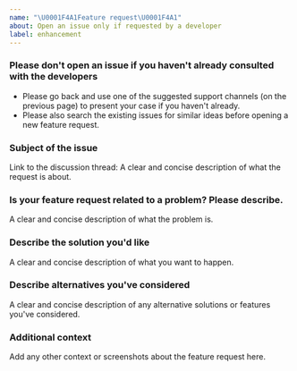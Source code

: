 ```yaml
---
name: "\U0001F4A1Feature request\U0001F4A1"
about: Open an issue only if requested by a developer
label: enhancement
---
```


### Please don't open an issue if you haven't already consulted with the developers
- Please go back and use one of the suggested support channels (on the previous page) to present your case if you haven't already.
- Please also search the existing issues for similar ideas before opening a new feature request.

### Subject of the issue
Link to the discussion thread: 
A clear and concise description of what the request is about.

### Is your feature request related to a problem? Please describe.
A clear and concise description of what the problem is.

### Describe the solution you'd like
A clear and concise description of what you want to happen.

### Describe alternatives you've considered
A clear and concise description of any alternative solutions or features you've considered.

### Additional context
Add any other context or screenshots about the feature request here.
